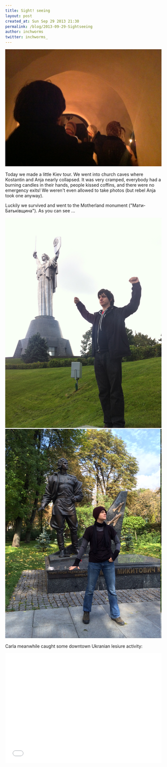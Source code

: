 ```yaml
---
title: Sight! seeing
layout: post
created_at: Sun Sep 29 2013 21:30
permalink: /blog/2013-09-29-Sightseeing
author: inchworms
twitter: inchworms_
---
```


<img src="/images/cave_kiev.jpg" alt="cave kiev" style="width: 500px;"/>

Today we made a little Kiev tour. We went into church caves where Kostantin and Anja nearly collapsed. It was very cramped, everybody had a burning candles in their hands, people kissed coffins, and there were no emergency exits! We weren't even allowed to take photos (but rebel Anja took one anyway).

Luckily we survived and went to the Motherland monument ("Мати-Батьківщина"). As you can see ...

<img src="/images/konny_kiev.jpg" alt="konny kiev" style="width: 500px;"/>

<img src="/images/anja_kiev.jpg" alt="anja kiev" style="width: 500px;"/>

Carla meanwhile caught some downtown Ukranian lesiure activity:

<iframe width="500" height="350" src="//www.youtube.com/embed/VMsvAAzd3Mo" frameborder="0" allowfullscreen></iframe>


